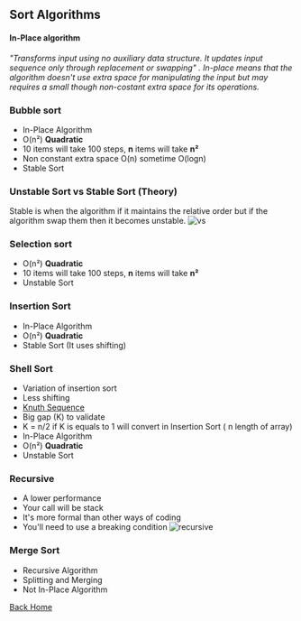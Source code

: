 ## Sort Algorithms
#### In-Place algorithm
_"Transforms input using no auxiliary data structure. It updates input sequence only through replacement or swapping"
. In-place means that the algorithm doesn't use extra space for manipulating the input but may requires a small though non-costant extra space for its operations._

### Bubble sort

- In-Place Algorithm
- O(n²) **Quadratic**
- 10 items will take 100 steps, **n** items will take **n²**
- Non constant extra space O(n) sometime O(logn)
- Stable Sort

### Unstable Sort vs Stable Sort (Theory)

Stable is when the algorithm  if it maintains the relative order but if the algorithm swap them then it becomes unstable. 
![vs](https://qph.fs.quoracdn.net/main-qimg-68f8693fb296255feb9d8c457ca73c9d "Comparison")

### Selection sort

- O(n²) **Quadratic**
- 10 items will take 100 steps, **n** items will take **n²**
- Unstable Sort

### Insertion Sort

- In-Place Algorithm
- O(n²) **Quadratic**
- Stable Sort (It uses shifting)

### Shell Sort

- Variation of insertion sort
- Less shifting
- [Knuth Sequence](https://en.wikipedia.org/wiki/Shellsort#Gap_sequences) 
- Big gap (K) to validate
- K = n/2 if K is equals to  1 will convert in Insertion Sort ( n length of array)
- In-Place Algorithm
- O(n²) **Quadratic**
- Unstable Sort

### Recursive
- A lower performance   
- Your call will be stack
- It's more formal than other ways of coding
- You'll need to use a breaking condition
![recursive](http://www.algolist.net/img/recursion.png)

### Merge Sort
- Recursive Algorithm
- Splitting and Merging
- Not In-Place Algorithm

[Back Home](../../README.md)

